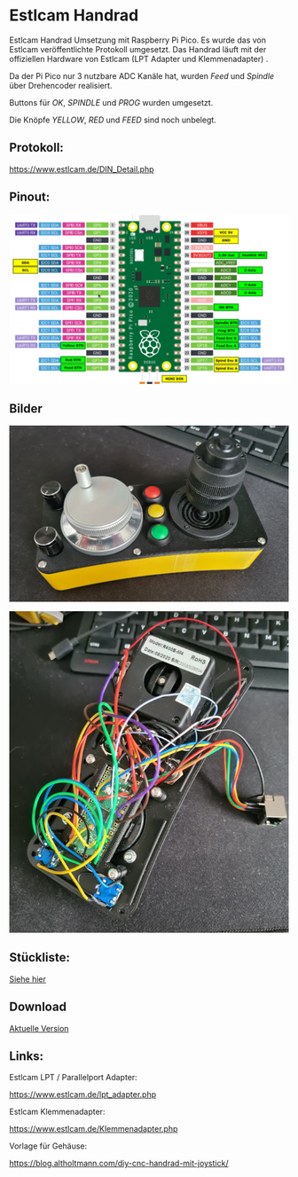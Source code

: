 # Estlcam Handrad

Estlcam Handrad Umsetzung mit Raspberry Pi Pico. Es wurde das von Estlcam veröffentlichte Protokoll umgesetzt. Das Handrad läuft mit der offiziellen Hardware von Estlcam (LPT Adapter und Klemmenadapter) .

Da der Pi Pico nur 3 nutzbare ADC Kanäle hat, wurden *Feed* und *Spindle* über Drehencoder realisiert.

Buttons für *OK*, *SPINDLE* und *PROG* wurden umgesetzt.

Die Knöpfe *YELLOW*, *RED* und *FEED* sind noch unbelegt.


## Protokoll:

https://www.estlcam.de/DIN_Detail.php


## Pinout:

![Pinout](doc/pi_pico_pinout.png)


## Bilder


![Pinout](doc/images/handrad001.png)

![Pinout](doc/images/handrad002.png)

## Stückliste:

[Siehe hier](doc/bom.md)


## Download

[Aktuelle Version](https://github.com/hdo/pico-estlcam-handrad/releases/tag/v0.0.1)

## Links:

Estlcam LPT / Parallelport Adapter:

https://www.estlcam.de/lpt_adapter.php

Estlcam Klemmenadapter:

https://www.estlcam.de/Klemmenadapter.php
 

Vorlage für Gehäuse:

https://blog.altholtmann.com/diy-cnc-handrad-mit-joystick/
